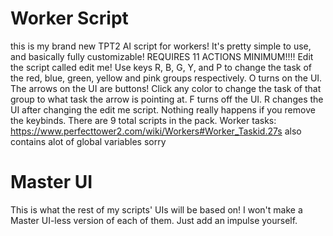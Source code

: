 # Worker Script
this is my brand new TPT2 AI script for workers!
It's pretty simple to use, and basically fully customizable!
REQUIRES 11 ACTIONS MINIMUM!!!!
Edit the script called edit me!
Use keys R, B, G, Y, and P to change the task of the red, blue, green, yellow and pink groups respectively.
O turns on the UI.
The arrows on the UI are buttons! Click any color to change the task of that group to what task the arrow is pointing at.
F turns off the UI.
R changes the UI after changing the edit me script.
Nothing really happens if you remove the keybinds.
There are 9 total scripts in the pack.
Worker tasks: https://www.perfecttower2.com/wiki/Workers#Worker_Taskid.27s
also contains alot of global variables sorry
# Master UI
This is what the rest of my scripts' UIs will be based on!
I won't make a Master UI-less version of each of them. Just add an impulse yourself.
